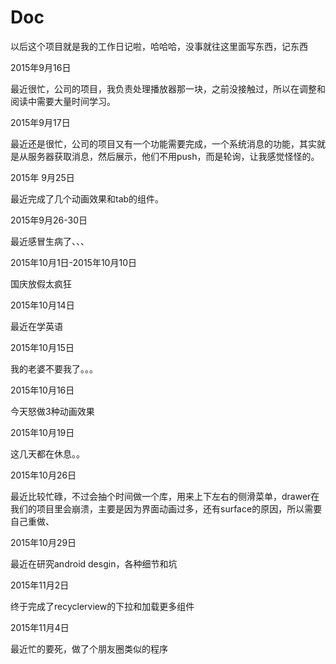 # Doc

以后这个项目就是我的工作日记啦，哈哈哈，没事就往这里面写东西，记东西

2015年9月16日

最近很忙，公司的项目，我负责处理播放器那一块，之前没接触过，所以在调整和阅读中需要大量时间学习。

2015年9月17日

最近还是很忙，公司的项目又有一个功能需要完成，一个系统消息的功能，其实就是从服务器获取消息，然后展示，他们不用push，而是轮询，让我感觉怪怪的。

2015年 9月25日

最近完成了几个动画效果和tab的组件。

2015年9月26-30日

最近感冒生病了、、、

2015年10月1日-2015年10月10日

国庆放假太疯狂

2015年10月14日

最近在学英语

2015年10月15日

我的老婆不要我了。。。

2015年10月16日

今天怒做3种动画效果

2015年10月19日

这几天都在休息。。

2015年10月26日

最近比较忙碌，不过会抽个时间做一个库，用来上下左右的侧滑菜单，drawer在我们的项目里会崩溃，主要是因为界面动画过多，还有surface的原因，所以需要自己重做、

2015年10月29日

最近在研究android desgin，各种细节和坑

2015年11月2日

终于完成了recyclerview的下拉和加载更多组件

2015年11月4日

最近忙的要死，做了个朋友圈类似的程序
